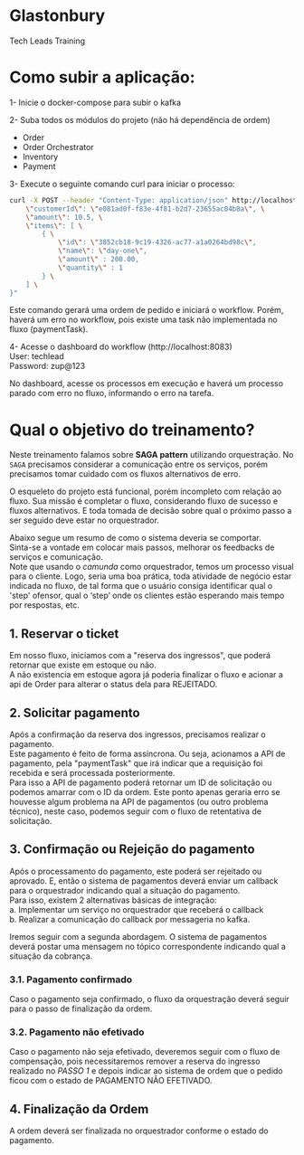 # Glastonbury
Tech Leads Training

# Como subir a aplicação:

1- Inicie o docker-compose para subir o kafka

2- Suba todos os módulos do projeto (não há dependência de ordem)
- Order
- Order Orchestrator
- Inventory
- Payment

3- Execute o seguinte comando curl para iniciar o processo:

```sh 
curl -X POST --header "Content-Type: application/json" http://localhost:8080/orders -d "{\
    \"customerId\": \"e081ad0f-f83e-4f81-b2d7-23655ac04b8a\", \
    \"amount\": 10.5, \
    \"items\": [ \
        { \
            \"id\": \"3852cb18-9c19-4326-ac77-a1a0264bd98c\",
            \"name\": \"day-one\",
            \"amount\" : 200.00,
            \"quantity\" : 1
        } \
    ] \
}"
```

Este comando gerará uma ordem de pedido e iniciará o workflow.
Porém, haverá um erro no workflow, pois existe uma task não implementada no fluxo (paymentTask).

4- Acesse o dashboard do workflow (http://localhost:8083)\
User: techlead \
Password: zup@123

No dashboard, acesse os processos em execução e haverá um processo parado com erro no fluxo, informando o erro na tarefa.


# Qual o objetivo do treinamento?

Neste treinamento falamos sobre **SAGA pattern** utilizando orquestração.
No `SAGA` precisamos considerar a comunicação entre os serviços, 
porém precisamos tomar cuidado com os fluxos alternativos de erro.

O esqueleto do projeto está funcional, porém incompleto com relação ao fluxo. 
Sua missão é completar o fluxo, considerando fluxo de sucesso e fluxos alternativos. 
E toda tomada de decisão sobre qual o próximo passo a ser seguido deve estar no orquestrador. 

Abaixo segue um resumo de como o sistema deveria se comportar. \
Sinta-se a vontade em colocar mais passos, melhorar os feedbacks de serviços e comunicação. \
Note que usando o *camunda* como orquestrador, temos um processo visual para o cliente. Logo, seria uma boa prática, 
toda atividade de negócio estar indicada no fluxo, de tal forma que o usuário consiga identificar qual o 'step' ofensor,
qual o ‘step’ onde os clientes estão esperando mais tempo por respostas, etc.


## 1. Reservar o ticket
Em nosso fluxo, iniciamos com a "reserva dos ingressos", que poderá retornar que existe em estoque ou não. \
A não existencia em estoque agora já poderia finalizar o fluxo e acionar a api de Order para alterar o status dela para REJEITADO.

## 2. Solicitar pagamento
Após a confirmação da reserva dos ingressos, precisamos realizar o pagamento.\
Este pagamento é feito de forma assíncrona. Ou seja, acionamos a API de pagamento, pela "paymentTask" que irá indicar
que a requisição foi recebida e será processada posteriormente. \
Para isso a API de pagamento poderá retornar um ID de solicitação ou podemos amarrar com o ID da ordem.
Este ponto apenas geraria erro se houvesse algum problema na API de pagamentos (ou outro problema técnico), 
neste caso, podemos seguir com o fluxo de retentativa de solicitação.

## 3. Confirmação ou Rejeição do pagamento
Após o processamento do pagamento, este poderá ser rejeitado ou aprovado.
E, então o sistema de pagamentos deverá enviar um callback para o orquestrador indicando qual a situação do pagamento.\
Para isso, existem 2 alternativas básicas de integração: \
a. Implementar um serviço no orquestrador que receberá o callback\
b. Realizar a comunicação do callback por messageria no kafka.

Iremos seguir com a segunda abordagem. O sistema de pagamentos deverá postar uma mensagem no tópico correspondente
indicando qual a situação da cobrança.

### 3.1. Pagamento confirmado
Caso o pagamento seja confirmado, o fluxo da orquestração deverá seguir para o passo de finalização da ordem.

### 3.2. Pagamento não efetivado
Caso o pagamento não seja efetivado, deveremos seguir com o fluxo de compensação, pois necessitaremos remover a reserva
do ingresso realizado no *PASSO 1* e depois indicar ao sistema de ordem que o pedido ficou com o estado de PAGAMENTO NÃO EFETIVADO.

## 4. Finalização da Ordem
A ordem deverá ser finalizada no orquestrador conforme o estado do pagamento.
